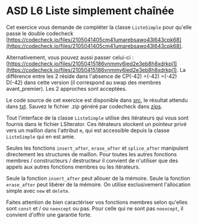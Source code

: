 # ASD L6 Liste simplement chaînée

Cet exercice vous demande de compléter la classe `ListeSimple` pour qu'elle passe le double codecheck [https://codecheck.io/files/2105041405cm41umarebsawo43l643cpk68](https://codecheck.io/files/2105041405cm41umarebsawo43l643cpk68). 

Alternativement, vous pouvez aussi passer celui-ci : [https://codecheck.io/files/21050415186vnmmv6ied2e3eb8h8xdrkpj1](https://codecheck.io/files/21050415186vnmmv6ied2e3eb8h8xdrkpj1). La différence entre les 2 réside dans l'absence de CP(-42) =(-42) =(-42) D(-42) dans cette version (il correspond au swap des membres avant_premier). Les 2 approches sont acceptées.  

Le code source de cet exercice est disponible dans [src](./src), le résultat attendu dans [txt](./txt). Sauvez
le fichier .zip généré par codecheck dans [zips](./zips). 

Tout l'interface de la classe `ListeSimple` utilise des itérateurs qui vous sont fournis dans le fichier LSIterator.
    Ces itérateurs stockent un pointeur privé vers un maillon dans l'attribut `m`, qui est accessible depuis
    la classe `ListeSimple` qui en est amie.

Seules les fonctions `insert_after`, `erase_after` et `splice_after` manipulent directement les structures de maillon.
    Pour toutes les autres fonctions membres / constructeurs / destructeur il convient de n'utiliser que
des appels aux autres fonctions membres ou les itérateurs. 

Seule la fonction `insert_after` peut allouer de la mémoire. Seule la fonction `erase_after` peut libérer de la
mémoire. On utilise exclusivement l'allocation simple avec `new` et `delete`. 

Faites attention de bien caractériser vos fonctions membres selon qu'elles sont `const` et / ou `noexcept` ou pas.
Pour celle qui ne sont pas `noexcept`, il convient d'offrir une garantie forte. 
